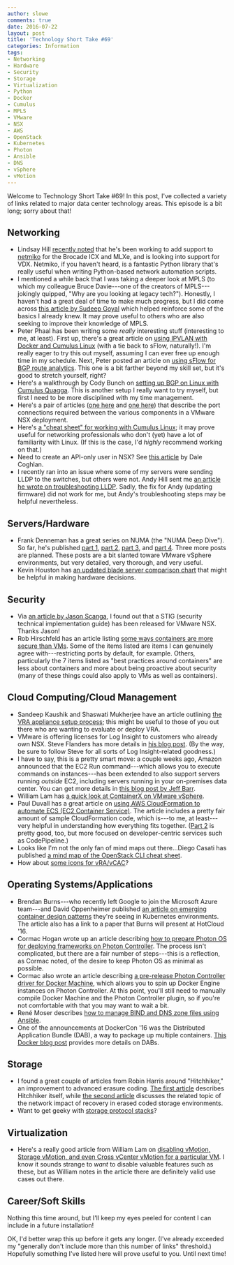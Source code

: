 ```yaml
---
author: slowe
comments: true
date: 2016-07-22
layout: post
title: 'Technology Short Take #69'
categories: Information
tags:
- Networking
- Hardware
- Security
- Storage
- Virtualization
- Python
- Docker
- Cumulus
- MPLS
- VMware
- NSX
- AWS
- OpenStack
- Kubernetes
- Photon
- Ansible
- DNS
- vSphere
- vMotion
---
```


Welcome to Technology Short Take #69! In this post, I've collected a variety of links related to major data center technology areas. This episode is a bit long; sorry about that!

## Networking

* Lindsay Hill [recently noted][link-2] that he's been working to add support to [netmiko][link-23] for the Brocade ICX and MLXe, and is looking into support for VDX. Netmiko, if you haven't heard, is a fantastic Python library that's really useful when writing Python-based network automation scripts.
* I mentioned a while back that I was taking a deeper look at MPLS (to which my colleague Bruce Davie---one of the creators of MPLS---jokingly quipped, "Why are you looking at legacy tech?"). Honestly, I haven't had a great deal of time to make much progress, but I did come across [this article by Sudeep Goyal][link-3] which helped reinforce some of the basics I already knew. It may prove useful to others who are also seeking to improve their knowledge of MPLS.
* Peter Phaal has been writing some _really_ interesting stuff (interesting to me, at least). First up, there's a great article on [using IPVLAN with Docker and Cumulus Linux][link-4] (with a tie back to sFlow, naturally!). I'm really eager to try this out myself, assuming I can ever free up enough time in my schedule. Next, Peter posted an article on [using sFlow for BGP route analytics][link-5]. This one is a bit farther beyond my skill set, but it's good to stretch yourself, right?
* Here's a walkthrough by Cody Bunch on [setting up BGP on Linux with Cumulus Quagga][link-6]. This is another setup I really want to try myself, but first I need to be more disciplined with my time management.
* Here's a pair of articles ([one here][link-15] and [one here][link-16]) that describe the port connections required between the various components in a VMware NSX deployment.
* Here's [a "cheat sheet" for working with Cumulus Linux][link-18]; it may prove useful for networking professionals who don't (yet) have a lot of familiarity with Linux. (If this is the case, I'd _highly_ recommend working on that.)
* Need to create an API-only user in NSX? See [this article][link-21] by Dale Coghlan.
* I recently ran into an issue where some of my servers were sending LLDP to the switches, but others were not. Andy Hill sent me [an article he wrote on troubleshooting LLDP][link-26]. Sadly, the fix for Andy (updating firmware) did not work for me, but Andy's troubleshooting steps may be helpful nevertheless.

## Servers/Hardware

* Frank Denneman has a great series on NUMA (the "NUMA Deep Dive"). So far, he's published [part 1][link-27], [part 2][link-28], [part 3][link-29], and [part 4][link-30]. Three more posts are planned. These posts are a bit slanted toware VMware vSphere environments, but very detailed, very thorough, and very useful.
* Kevin Houston has [an updated blade server comparison chart][link-31] that might be helpful in making hardware decisions.

## Security

* Via [an article by Jason Scanga][link-1], I found out that a STIG (security technical implementation guide) has been released for VMware NSX. Thanks Jason!
* Rob Hirschfeld has an article listing [some ways containers are more secure than VMs][link-25]. Some of the items listed are items I can genuinely agree with---restricting ports by default, for example. Others, particularly the 7 items listed as "best practices around containers" are less about containers and more about being proactive about security (many of these things could also apply to VMs as well as containers).

## Cloud Computing/Cloud Management

* Sandeep Kaushik and Shaswati Mukherjee have an article outlining [the VRA appliance setup process][link-8]; this might be useful to those of you out there who are wanting to evaluate or deploy VRA.
* VMware is offering licenses for Log Insight to customers who already own NSX. Steve Flanders has more details in [his blog post][link-13]. (By the way, be sure to follow Steve for all sorts of Log Insight-related goodness.)
* I have to say, this is a pretty smart move: a couple weeks ago, Amazon announced that the EC2 Run command---which allows you to execute commands on instances---has been extended to also support servers running _outside_ EC2, including servers running in your on-premises data center. You can get more details in [this blog post by Jeff Barr][link-14].
* William Lam has [a quick look at ContainerX on VMware vSphere][link-17].
* Paul Duvall has a great article on [using AWS CloudFormation to automate ECS (EC2 Container Service)][link-19]. The article includes a pretty fair amount of sample CloudFormation code, which is---to me, at least---very helpful in understanding how everything fits together. ([Part 2][link-20] is pretty good, too, but more focused on developer-centric services such as CodePipeline.)
* Looks like I'm not the only fan of mind maps out there...Diego Casati has published [a mind map of the OpenStack CLI cheat sheet][link-22].
* How about [some icons for vRA/vCAC][link-24]?

## Operating Systems/Applications

* Brendan Burns---who recently left Google to join the Microsoft Azure team---and David Oppenheimer published [an article on emerging container design patterns][link-7] they're seeing in Kubernetes environments. The article also has a link to a paper that Burns will present at HotCloud '16.
* Cormac Hogan wrote up an article describing [how to prepare Photon OS for deploying frameworks on Photon Controller][link-9]. The process isn't complicated, but there are a fair number of steps---this is a reflection, as Cormac noted, of the desire to keep Photon OS as minimal as possible.
* Cormac also wrote an article describing [a pre-release Photon Controller driver for Docker Machine][link-10], which allows you to spin up Docker Engine instances on Photon Controller. At this point, you'll still need to manually compile Docker Machine and the Photon Controller plugin, so if you're not comfortable with that you may want to wait a bit.
* René Moser describes [how to manage BIND and DNS zone files using Ansible][link-11].
* One of the announcements at DockerCon '16 was the Distributed Application Bundle (DAB), a way to package up multiple containers. [This Docker blog post][link-12] provides more details on DABs.

## Storage

* I found a great couple of articles from Robin Harris around "Hitchhiker," an improvement to advanced erasure coding. [The first article][link-33] describes Hitchhiker itself, while [the second article][link-34] discusses the related topic of the network impact of recovery in erased coded storage environments.
* Want to get geeky with [storage protocol stacks][link-35]?

## Virtualization

* Here's a really good article from William Lam on [disabling vMotion, Storage vMotion, and even Cross vCenter vMotion for a particular VM][link-32]. I know it sounds strange to _want_ to disable valuable features such as these, but as William notes in the article there are definitely valid use cases out there.

## Career/Soft Skills

Nothing this time around, but I'll keep my eyes peeled for content I can include in a future installation!

OK, I'd better wrap this up before it gets any longer. (I've already exceeded my "generally don't include more than this number of links" threshold.) Hopefully something I've listed here will prove useful to you. Until next time!



[link-1]: http://www.vm5280.com/2016/07/new-vmware-nsx-dod-stig-released.html
[link-2]: http://lkhill.com/netmiko-support-for-brocade-icx-and-mlxe/
[link-3]: http://mplstutorial.com/mpls-basics
[link-4]: http://blog.sflow.com/2016/06/docker-networking-with-ipvlan-and.html
[link-5]: http://blog.sflow.com/2016/07/real-time-bgp-route-analytics.html
[link-6]: http://blog.codybunch.com/2016/07/12/Getting-started-with-BGP-on-Linux-with-Cumuls-Quagga/
[link-7]: http://blog.kubernetes.io/2016/06/container-design-patterns.html
[link-8]: http://www.dtechinspiration.com/vmware-vrealize-automation-vra-appliance-setup/
[link-9]: http://cormachogan.com/2016/06/08/preparing-photon-os-deploying-on-photon-controller/
[link-10]: http://cormachogan.com/2016/06/17/docker-machine-photon-controller/
[link-11]: http://renemoser.net/blog/2014/04/28/manage-bind-and-zones-files-using-ansible/
[link-12]: https://blog.docker.com/2016/06/docker-app-bundle/
[link-13]: http://sflanders.net/2016/06/14/log-insight-3-3-2-nsx/
[link-14]: https://aws.amazon.com/blogs/aws/ec2-run-command-update-hybrid-and-cross-cloud-management/
[link-15]: http://vcrooky.com/2016/06/nsx-firewall-port-requirements/
[link-16]: http://www.virten.net/2016/05/vmware-nsx-6-component-communication-diagram/
[link-17]: http://www.virtuallyghetto.com/2016/06/test-driving-containerx-on-vmware-vsphere.html
[link-18]: https://community.cumulusnetworks.com/cumulus/topics/cumulus-linux-cheatsheet
[link-19]: https://stelligent.com/2016/05/26/automating-ecs-provisioning-in-cloudformation-part-1/
[link-20]: https://stelligent.com/2016/06/10/automate-amazon-ec2-container-service-provisioning-and-orchestration-using-cloudformation-and-aws-codepipeline/
[link-21]: http://www.sneaku.com/2016/01/22/how-to-create-a-nsx-v-api-user-account/
[link-22]: https://diegocasati.com/2016/06/27/mind-map-openstack-cli/
[link-23]: https://github.com/ktbyers/netmiko
[link-24]: http://www.vmtocloud.com/vravcac-icon-pack/
[link-25]: http://thenewstack.io/thirteen-ways-containers-secure-virtual-machines/
[link-26]: https://virtualandy.wordpress.com/2015/04/07/troubleshooting-lldp/
[link-27]: http://frankdenneman.nl/2016/07/07/numa-deep-dive-part-1-uma-numa/
[link-28]: http://frankdenneman.nl/2016/07/08/numa-deep-dive-part-2-system-architecture/
[link-29]: http://frankdenneman.nl/2016/07/11/numa-deep-dive-part-3-cache-coherency/
[link-30]: http://frankdenneman.nl/2016/07/13/numa-deep-dive-4-local-memory-optimization/
[link-31]: http://bladesmadesimple.com/2016/06/blade-server-comparison-june-2016/
[link-32]: http://www.virtuallyghetto.com/2016/07/how-to-easily-disable-vmotion-cross-vcenter-vmotion-for-a-particular-virtual-machine.html
[link-33]: http://storagemojo.com/2016/07/11/building-fast-erasure-coded-storage/
[link-34]: http://storagemojo.com/2016/07/12/bandwidth-reduction-for-erasure-coded-storage/
[link-35]: http://brasstacksblog.typepad.com/brass-tacks/2016/07/storage-protocol-stacks.html
